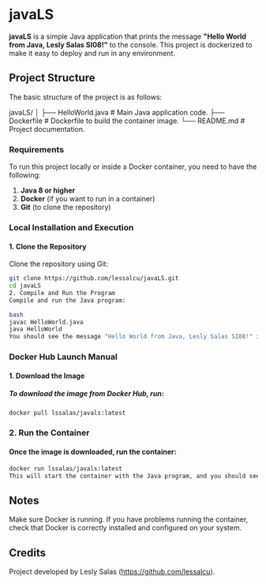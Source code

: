 # javaLS

**javaLS** is a simple Java application that prints the message **"Hello World from Java, Lesly Salas SI08!"** to the console. This project is dockerized to make it easy to deploy and run in any environment.

## Project Structure

The basic structure of the project is as follows:

javaLS/
│
├── HelloWorld.java # Main Java application code.
├── Dockerfile # Dockerfile to build the container image.
└── README.md # Project documentation.

### Requirements

To run this project locally or inside a Docker container, you need to have the following:

1. **Java 8 or higher**
2. **Docker** (if you want to run in a container)
3. **Git** (to clone the repository)

### Local Installation and Execution

#### 1. Clone the Repository

Clone the repository using Git:

```bash
git clone https://github.com/lessalcu/javaLS.git
cd javaLS
2. Compile and Run the Program
Compile and run the Java program:

bash
javac HelloWorld.java
java HelloWorld
You should see the message "Hello World from Java, Lesly Salas SI08!" in the console.
```
### Docker Hub Launch Manual

#### 1. Download the Image
##### To download the image from Docker Hub, run:

```bash
docker pull lssalas/javals:latest
```

### 2. Run the Container
#### Once the image is downloaded, run the container:

```bash
docker run lssalas/javals:latest
This will start the container with the Java program, and you should see the message in the console.
```
## Notes
Make sure Docker is running.
If you have problems running the container, check that Docker is correctly installed and configured on your system.

## Credits
Project developed by Lesly Salas (https://github.com/lessalcu).
